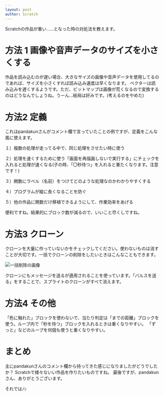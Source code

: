 ```yaml
---
layout: post
author: Scratch
---
```

Scratchの作品が重い……となった時の対処法を教えます。 <!--more-->

# 方法 1 画像や音声データのサイズを小さくする

作品を読み込むのが遅い場合、大きなサイズの画像や音声データを使用してるのであれば、サイズを小さくすれば読み込み速度は早くなります。
ベクターは読み込みを遅くするようです。ただ、ビットマップは画像が荒くなるので変換するのはどうなんでしょうね。うーん…結局は好みです。(考えるのをやめた)

# 方法2 定義

これはpandakunさんがコメント欄で言っていたことの例ですが、定義をこんな風に使えます。

１）複数の処理が走ってる中で、同じ処理をさせたい時に使う

２）処理を速くするために使う「画面を再描画しないで実行する」にチェックを入れると処理が速くなる(子の時、「〇秒待つ」を入れると重たくなります。注意です！)

３）関数にラベル（名前）をつけてどのような処理なのかわかりやすくする

４）プログラムが縦に長くなることを防ぐ

５）他の作品に関数だけ移植できるようにして、作業効率をあげる

便利ですね。結果的にブロック数が減るので、いいこと尽くしですね。

# 方法3 クローン

クローンを大量に作っていないかをチェックしてください。使わないものは消すことが大切です。一括でクローンの削除をしたいときはこんなこともできます。

<img src="https://sirokurokumasan.github.io/assets/image/barusu!.png" title="一括削除の画像">

クローンにもメッセージを送るが適用されることを使っています。「バルスを送る」をすることで、スプライトのクローンがすべて消えます。

# 方法4 その他

「色に触れた」ブロックを使わないで、当たり判定は「までの距離」ブロックを使う。ループ内で「秒を待つ」ブロックを入れるときは重くなりやすい。
「ずっと」などのループを何個も使うと重くなりやすい。

# まとめ

主にpandakunさんのコメント欄から持ってきた感じになりましたがどうでしたか？
Scratchで様々ないい作品を作りたいものですね。
最後ですが、pandakunさん、ありがとうございます。

それではﾉｼ
